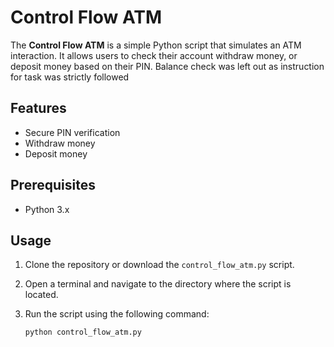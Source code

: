 # Control Flow ATM

The **Control Flow ATM** is a simple Python script that simulates an ATM interaction. It allows users to check their account withdraw money, or deposit money based on their PIN. Balance check was left out as instruction for task was strictly followed

## Features

- Secure PIN verification
- Withdraw money
- Deposit money

## Prerequisites

- Python 3.x

## Usage

1. Clone the repository or download the `control_flow_atm.py` script.

2. Open a terminal and navigate to the directory where the script is located.

3. Run the script using the following command:

   ```bash
   python control_flow_atm.py

